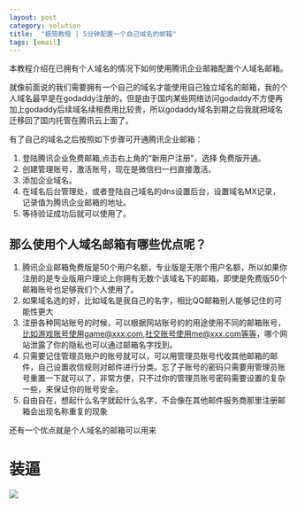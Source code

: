 ```yaml
---
layout: post
category: solution
title:  "极简教程 | 5分钟配置一个自己域名的邮箱"
tags: [email]
---
```

本教程介绍在已拥有个人域名的情况下如何使用腾讯企业邮箱配置个人域名邮箱。
<!-- more -->

就像前面说的我们需要拥有一个自己的域名才能使用自己独立域名的邮箱，我的个人域名最早是在godaddy注册的，但是由于国内某些网络访问godaddy不方便再加上godaddy后续域名续租费用比较贵，所以godaddy域名到期之后我就把域名迁移回了国内托管在腾讯云上面了。 

有了自己的域名之后按照如下步骤可开通腾讯企业邮箱： 

1. 登陆腾讯企业免费邮箱,点击右上角的“新用户注册”，选择 免费版开通。 
2. 创建管理账号，激活账号，现在是微信扫一扫直接激活。 
3. 添加企业域名。 
4. 在域名后台管理处，或者登陆自己域名的dns设置后台，设置域名MX记录，记录值为腾讯企业邮箱的地址。 
5. 等待验证成功后就可以使用了。 

## 那么使用个人域名邮箱有哪些优点呢？ 

1. 腾讯企业邮箱免费版是50个用户名额，专业版是无限个用户名额，所以如果你注册的是专业版用户理论上你拥有无数个该域名下的邮箱，即使是免费版50个邮箱账号也足够我们个人使用了。 
2. 如果域名选的好，比如域名是我自己的名字，相比QQ邮箱别人能够记住的可能性更大 
3. 注册各种网站账号的时候，可以根据网站账号的的用途使用不同的邮箱账号，比如游戏账号使用game@xxx.com,社交账号使用me@xxx.com等等，哪个网站泄露了你的隐私也可以通过邮箱名字找到。 
4. 只需要记住管理员账户的账号就可以，可以用管理员账号代收其他邮箱的邮件，自己设置收信规则对邮件进行分类。忘了子账号的密码只需要用管理员账号重置一下就可以了，非常方便，只不过你的管理员账号密码需要设置的复杂一些，来保证你的账号安全。 
5. 自由自在，想起什么名字就起什么名字，不会像在其他邮件服务商那里注册邮箱会出现名称重复的现象 


还有一个优点就是个人域名的邮箱可以用来

# 装逼


![][image-1]



[image-1]:	http://ooi7hvm4j.bkt.clouddn.com/%E6%83%B3%E4%B8%8D%E5%88%B0%E5%90%A7